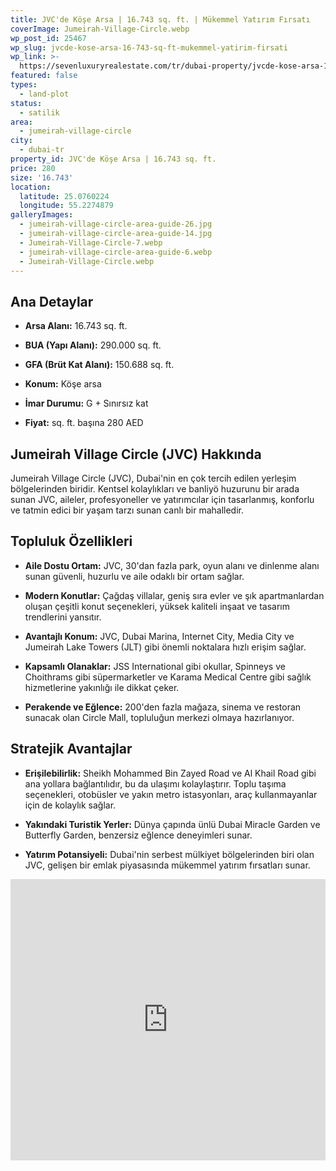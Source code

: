 ```yaml
---
title: JVC'de Köşe Arsa | 16.743 sq. ft. | Mükemmel Yatırım Fırsatı
coverImage: Jumeirah-Village-Circle.webp
wp_post_id: 25467
wp_slug: jvcde-kose-arsa-16-743-sq-ft-mukemmel-yatirim-firsati
wp_link: >-
  https://sevenluxuryrealestate.com/tr/dubai-property/jvcde-kose-arsa-16-743-sq-ft-mukemmel-yatirim-firsati/
featured: false
types:
  - land-plot
status:
  - satilik
area:
  - jumeirah-village-circle
city:
  - dubai-tr
property_id: JVC'de Köşe Arsa | 16.743 sq. ft.
price: 280
size: '16.743'
location:
  latitude: 25.0760224
  longitude: 55.2274879
galleryImages:
  - jumeirah-village-circle-area-guide-26.jpg
  - jumeirah-village-circle-area-guide-14.jpg
  - Jumeirah-Village-Circle-7.webp
  - jumeirah-village-circle-area-guide-6.webp
  - Jumeirah-Village-Circle.webp
---
```


## **Ana Detaylar**

- **Arsa Alanı:** 16.743 sq. ft.

- **BUA (Yapı Alanı):** 290.000 sq. ft.

- **GFA (Brüt Kat Alanı):** 150.688 sq. ft.

- **Konum:** Köşe arsa

- **İmar Durumu:** G + Sınırsız kat

- **Fiyat:** sq. ft. başına 280 AED

## **Jumeirah Village Circle (JVC) Hakkında**

Jumeirah Village Circle (JVC), Dubai'nin en çok tercih edilen yerleşim bölgelerinden biridir. Kentsel kolaylıkları ve banliyö huzurunu bir arada sunan JVC, aileler, profesyoneller ve yatırımcılar için tasarlanmış, konforlu ve tatmin edici bir yaşam tarzı sunan canlı bir mahalledir.

## **Topluluk Özellikleri**

- **Aile Dostu Ortam:** JVC, 30'dan fazla park, oyun alanı ve dinlenme alanı sunan güvenli, huzurlu ve aile odaklı bir ortam sağlar.

- **Modern Konutlar:** Çağdaş villalar, geniş sıra evler ve şık apartmanlardan oluşan çeşitli konut seçenekleri, yüksek kaliteli inşaat ve tasarım trendlerini yansıtır.

- **Avantajlı Konum:** JVC, Dubai Marina, Internet City, Media City ve Jumeirah Lake Towers (JLT) gibi önemli noktalara hızlı erişim sağlar.

- **Kapsamlı Olanaklar:** JSS International gibi okullar, Spinneys ve Choithrams gibi süpermarketler ve Karama Medical Centre gibi sağlık hizmetlerine yakınlığı ile dikkat çeker.

- **Perakende ve Eğlence:** 200'den fazla mağaza, sinema ve restoran sunacak olan Circle Mall, topluluğun merkezi olmaya hazırlanıyor.

## **Stratejik Avantajlar**

- **Erişilebilirlik:** Sheikh Mohammed Bin Zayed Road ve Al Khail Road gibi ana yollara bağlantılıdır, bu da ulaşımı kolaylaştırır. Toplu taşıma seçenekleri, otobüsler ve yakın metro istasyonları, araç kullanmayanlar için de kolaylık sağlar.

- **Yakındaki Turistik Yerler:** Dünya çapında ünlü Dubai Miracle Garden ve Butterfly Garden, benzersiz eğlence deneyimleri sunar.

- **Yatırım Potansiyeli:** Dubai'nin serbest mülkiyet bölgelerinden biri olan JVC, gelişen bir emlak piyasasında mükemmel yatırım fırsatları sunar.

<iframe src="https://www.google.com/maps/embed?pb=!1m18!1m12!1m3!1d81782.36872682127!2d55.18449139722989!3d25.057676062989806!2m3!1f0!2f0!3f0!3m2!1i1024!2i768!4f13.1!3m3!1m2!1s0x3e5f6c36babd2c79%3A0x675853b2595d1a65!2sJumeirah%20Village%20-%20Jumeirah%20Village%20Circle%20-%20Dubai!5e0!3m2!1sen!2sae!4v1736415546457!5m2!1sen!2sae" width="100%" height="450" style="border:0;" allowfullscreen loading="lazy" referrerpolicy="no-referrer-when-downgrade"></iframe>
